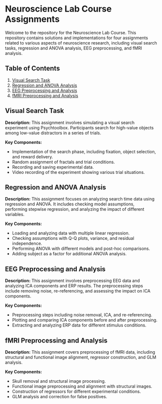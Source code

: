 # Neuroscience Lab Course Assignments

Welcome to the repository for the Neuroscience Lab Course. This repository contains solutions and implementations for four assignments related to various aspects of neuroscience research, including visual search tasks, regression and ANOVA analysis, EEG preprocessing, and fMRI analysis.

## Table of Contents

1. [Visual Search Task](#visual-search-task)
2. [Regression and ANOVA Analysis](#regression-and-anova-analysis)
3. [EEG Preprocessing and Analysis](#eeg-preprocessing-and-analysis)
4. [fMRI Preprocessing and Analysis](#fmri-preprocessing-and-analysis)

## Visual Search Task

**Description:**
This assignment involves simulating a visual search experiment using Psychtoolbox. Participants search for high-value objects among low-value distractors in a series of trials.

**Key Components:**
- Implementation of the search phase, including fixation, object selection, and reward delivery.
- Random assignment of fractals and trial conditions.
- Recording and saving experimental data.
- Video recording of the experiment showing various trial situations.


## Regression and ANOVA Analysis

**Description:**
This assignment focuses on analyzing search time data using regression and ANOVA. It includes checking model assumptions, performing stepwise regression, and analyzing the impact of different variables.

**Key Components:**
- Loading and analyzing data with multiple linear regression.
- Checking assumptions with Q-Q plots, variance, and residual independence.
- Performing ANOVA with different models and post-hoc comparisons.
- Adding subject as a factor for additional ANOVA analysis.


## EEG Preprocessing and Analysis

**Description:**
This assignment involves preprocessing EEG data and analyzing ICA components and ERP results. The preprocessing steps include removing noise, re-referencing, and assessing the impact on ICA components.

**Key Components:**
- Preprocessing steps including noise removal, ICA, and re-referencing.
- Plotting and comparing ICA components before and after preprocessing.
- Extracting and analyzing ERP data for different stimulus conditions.


## fMRI Preprocessing and Analysis

**Description:**
This assignment covers preprocessing of fMRI data, including structural and functional image alignment, regressor construction, and GLM analysis.

**Key Components:**
- Skull removal and structural image processing.
- Functional image preprocessing and alignment with structural images.
- Construction of regressors for different experimental conditions.
- GLM analysis and correction for false positives.


